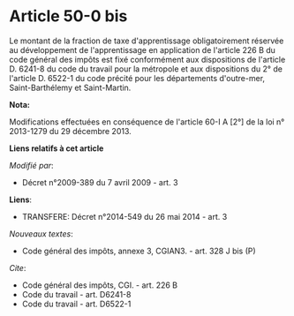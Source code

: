 # Article 50-0 bis

Le montant de la fraction de taxe d'apprentissage obligatoirement réservée au développement de l'apprentissage en application
de l'article 226 B du code général des impôts est fixé conformément aux dispositions de l'article D. 6241-8 du code du
travail pour la métropole et aux dispositions du 2° de l'article D. 6522-1 du code précité pour les départements d'outre-mer,
Saint-Barthélemy et Saint-Martin.

**Nota:**

Modifications effectuées en conséquence de l'article 60-I A [2°] de la loi n° 2013-1279 du 29 décembre 2013.

**Liens relatifs à cet article**

_Modifié par_:

  - Décret n°2009-389 du 7 avril 2009 - art. 3

**Liens**:

  - TRANSFERE: Décret n°2014-549 du 26 mai 2014 - art. 3

_Nouveaux textes_:

  - Code général des impôts, annexe 3, CGIAN3. - art. 328 J bis (P)

_Cite_:

  - Code général des impôts, CGI. - art. 226 B
  - Code du travail - art. D6241-8
  - Code du travail - art. D6522-1

